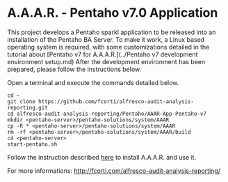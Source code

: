 A.A.A.R. - Pentaho v7.0 Application
===

This project develops a Pentaho sparkl application to be released into an installation of the Pentaho BA Server.
To make it work, a Linux based operating system is required, with some customizations detailed in the tutorial about [Pentaho v7 for A.A.A.R.](../Pentaho v7 development environment setup.md)
After the development environment has been prepared, please follow the instructions below.

Open a terminal and execute the commands detailed below.

    cd ~
    git clone https://github.com/fcorti/alfresco-audit-analysis-reporting.git
    cd alfresco-audit-analysis-reporting/Pentaho/AAAR-App-Pentaho-v7
    mkdir <pentaho-server>/pentaho-solutions/system/AAAR
    cp -R * <pentaho-server>/pentaho-solutions/system/AAAR
    rm -rf <pentaho-server>/pentaho-solutions/system/AAAR/build
    cd <pentaho-server>
    start-pentaho.sh

Follow the instruction described [here](http://fcorti.com/alfresco-audit-analysis-reporting/aaar-how-to-install/aaar-install/) to install A.A.A.R. and use it.

For more informations:
http://fcorti.com/alfresco-audit-analysis-reporting/
